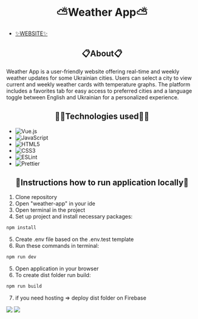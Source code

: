 <h1 align="center">⛅Weather App⛅</h1>

- [✨WEBSITE✨](https://weather-app-e58c1.web.app/)

<h2 align="center">📋About📋</h2>

Weather App is a user-friendly website offering real-time and weekly weather updates for some Ukrainian cities. Users can select a city to view current and weekly weather cards with temperature graphs. The platform includes a favorites tab for easy access to preferred cities and a language toggle between English and Ukrainian for a personalized experience.

<h2 align="center">🧙‍♂Technologies used🧙‍♂</h2>

- ![Vue.js](https://img.shields.io/badge/vuejs-%2320232a.svg?style=for-the-badge&logo=vue.js&logoColor=%2361DAFB)
- ![JavaScript](https://img.shields.io/badge/javascript-%23323330.svg?style=for-the-badge&logo=javascript&logoColor=%23F7DF1E)
- ![HTML5](https://img.shields.io/badge/html5-%23E34F26.svg?style=for-the-badge&logo=html5&logoColor=white)
- ![CSS3](https://img.shields.io/badge/css3-%231572B6.svg?style=for-the-badge&logo=css3&logoColor=white)
- ![ESLint](https://img.shields.io/badge/ESLint-4B3263?style=for-the-badge&logo=eslint&logoColor=white)
- ![Prettier](https://img.shields.io/badge/prettier-EA7360?style=for-the-badge&logo=prettier&logoColor=white)

<h2 align="center">📌Instructions how to run application locally📌</h2>

1. Clone repository
2. Open "weather-app" in your ide
3. Open terminal in the project
4. Set up project and install necessary packages:
```bash 
npm install
```
5. Create .env file based on the .env.test template
4. Run these commands in terminal:
```bash 
npm run dev
```
5. Open application in your browser
6. To create dist folder run build:
```bash 
npm run build
```
7. if you need hosting => deploy dist folder on Firebase

<img src="https://cdn.discordapp.com/attachments/427079543472390147/1174754047673257994/image.png">
<img src="https://cdn.discordapp.com/attachments/427079543472390147/1174754563450998784/image.png">
